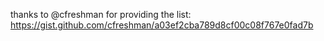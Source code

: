thanks to @cfreshman for providing the list:
https://gist.github.com/cfreshman/a03ef2cba789d8cf00c08f767e0fad7b

